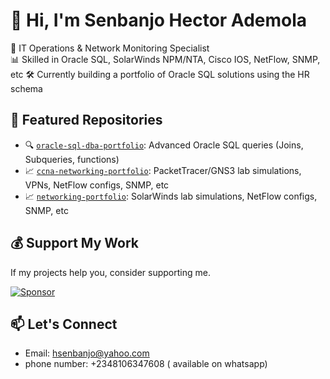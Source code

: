 # 👋 Hi, I'm Senbanjo Hector Ademola

🎯 IT Operations & Network Monitoring Specialist  
📊 Skilled in Oracle SQL, SolarWinds NPM/NTA, Cisco IOS, NetFlow, SNMP, etc 
🛠 Currently building a portfolio of Oracle SQL solutions using the HR schema

## 📂 Featured Repositories
- 🔍 [`oracle-sql-dba-portfolio`](https://github.com/hectorsenbanjo/oracle-dba-portfolio): Advanced Oracle SQL queries (Joins, Subqueries, functions)
- 📈 [`ccna-networking-portfolio`](https://github.com/hectorsenbanjo/ccna-networking-portfolio): PacketTracer/GNS3 lab simulations, VPNs, NetFlow configs, SNMP, etc 
- 📈 [`networking-portfolio`](https://github.com/hectorsenbanjo/networking-portfolio): SolarWinds lab simulations, NetFlow configs, SNMP, etc

## 💰 Support My Work
If my projects help you, consider supporting me.

[![Sponsor](https://img.shields.io/badge/Sponsor-grey?logo=github&style=for-the-badge)](https://github.com/sponsors/hectorsenbanjo)

## 📫 Let's Connect
- Email: hsenbanjo@yahoo.com
- phone number: +2348106347608 ( available on whatsapp)
   
